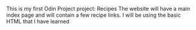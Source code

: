 This is my first Odin Project project: Recipes
The website will have a main index page and will contain a few recipe links.
I will be using the basic HTML that I have learned
